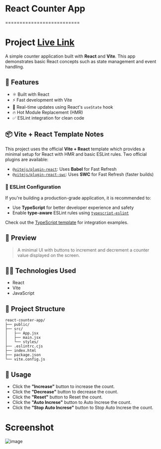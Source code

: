 # React Counter App
==========================

# Project  [Live Link](https://counter-app-using-react-theta.vercel.app/)

A simple counter application built with **React** and **Vite**. This app demonstrates basic React concepts such as state management and event handling.

## 🚀 Features

- ⚛️ Built with React
- ⚡ Fast development with Vite
- 🔄 Real-time updates using React's `useState` hook
- 🔥 Hot Module Replacement (HMR)
- ✅ ESLint integration for clean code

## 📦 Vite + React Template Notes

This project uses the official **Vite + React** template which provides a minimal setup for React with HMR and basic ESLint rules. Two official plugins are available:

- [`@vitejs/plugin-react`](https://www.npmjs.com/package/@vitejs/plugin-react): Uses **Babel** for Fast Refresh
- [`@vitejs/plugin-react-swc`](https://www.npmjs.com/package/@vitejs/plugin-react-swc): Uses **SWC** for Fast Refresh (faster builds)

### 🔧 ESLint Configuration
If you're building a production-grade application, it is recommended to:
- Use **TypeScript** for better developer experience and safety
- Enable **type-aware** ESLint rules using [`typescript-eslint`](https://typescript-eslint.io/)

Check out the [TypeScript template](https://vitejs.dev/guide/#scaffolding-your-first-vite-project) for integration examples.

## 📸 Preview

> A minimal UI with buttons to increment and decrement a counter value displayed on the screen.


## 🧑‍💻 Technologies Used

- React
- Vite
- JavaScript

## 📁 Project Structure

```
react-counter-app/
├── public/
├── src/
│   ├── App.jsx
│   ├── main.jsx
│   └── styles/
├── .eslintrc.cjs
├── index.html
├── package.json
└── vite.config.js
```

## 📌 Usage

- Click the **"Increase"** button to increase the count.
- Click the **"Decrease"** button to decrease the count.
- Click the **"Reset"** button to Reset the count.
- Click the **"Auto Increse"** button to Auto Increse the count.
- Click the **"Stop Auto Increse"** button to Stop Auto Increse the count.

# Screenshot

![image](Screenshot.png)

